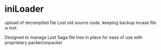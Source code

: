 # iniLoader
upload of decompiled file
Lost old source code.
keeping backup incase file is lost.

Designed to manage Lost Saga file tree in place for ease of use with proprietary packer/unpacker
